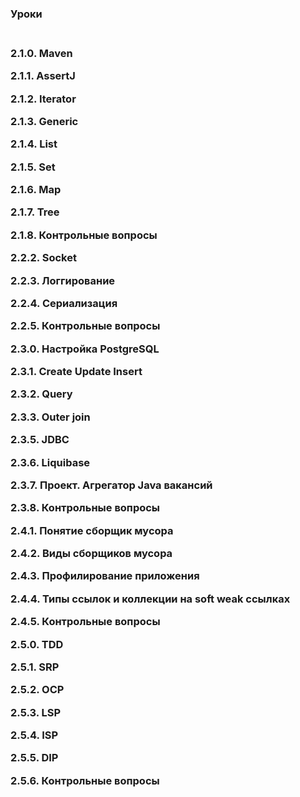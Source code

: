 
<H3>Уроки<H3>
<br>
2.1.0. Maven

2.1.1. AssertJ

2.1.2. Iterator

2.1.3. Generic

2.1.4. List

2.1.5. Set

2.1.6. Map

2.1.7. Tree

2.1.8. Контрольные вопросы


2.2.2. Socket

2.2.3. Логгирование

2.2.4. Сериализация

2.2.5. Контрольные вопросы

2.3.0. Настройка PostgreSQL

2.3.1. Create Update Insert

2.3.2. Query

2.3.3. Outer join

2.3.5. JDBC

2.3.6. Liquibase

2.3.7. Проект. Агрегатор Java вакансий

2.3.8. Контрольные вопросы

2.4.1. Понятие сборщик мусора

2.4.2. Виды сборщиков мусора

2.4.3. Профилирование приложения

2.4.4. Типы ссылок и коллекции на soft weak ссылках

2.4.5. Контрольные вопросы

2.5.0. TDD

2.5.1. SRP

2.5.2. OCP

2.5.3. LSP

2.5.4. ISP

2.5.5. DIP

2.5.6. Контрольные вопросы
</br>
